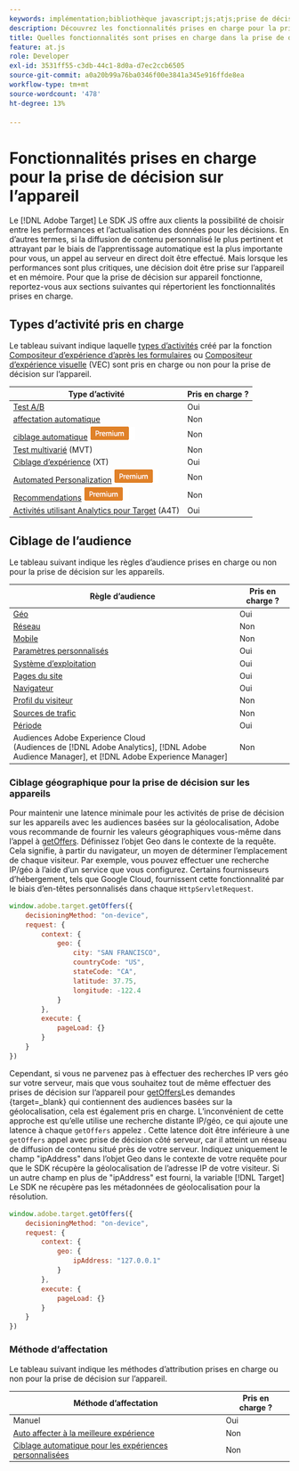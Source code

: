 ```yaml
---
keywords: implémentation;bibliothèque javascript;js;atjs;prise de décision sur les appareils;prise de décision sur les appareils;fonctionnalités prises en charge
description: Découvrez les fonctionnalités prises en charge pour la prise de décision sur l’appareil.
title: Quelles fonctionnalités sont prises en charge dans la prise de décision sur les périphériques ?
feature: at.js
role: Developer
exl-id: 3531ff55-c3db-44c1-8d0a-d7ec2ccb6505
source-git-commit: a0a20b99a76ba0346f00e3841a345e916ffde8ea
workflow-type: tm+mt
source-wordcount: '478'
ht-degree: 13%

---
```


# Fonctionnalités prises en charge pour la prise de décision sur l’appareil

Le [!DNL Adobe Target] Le SDK JS offre aux clients la possibilité de choisir entre les performances et l’actualisation des données pour les décisions. En d’autres termes, si la diffusion de contenu personnalisé le plus pertinent et attrayant par le biais de l’apprentissage automatique est la plus importante pour vous, un appel au serveur en direct doit être effectué. Mais lorsque les performances sont plus critiques, une décision doit être prise sur l’appareil et en mémoire. Pour que la prise de décision sur appareil fonctionne, reportez-vous aux sections suivantes qui répertorient les fonctionnalités prises en charge.

## Types d’activité pris en charge

Le tableau suivant indique laquelle [types d’activités](/help/main/c-activities/target-activities-guide.md) créé par la fonction [Compositeur d’expérience d’après les formulaires](/help/main/c-experiences/form-experience-composer.md) ou [Compositeur d’expérience visuelle](/help/main/c-experiences/c-visual-experience-composer/visual-experience-composer.md) (VEC) sont pris en charge ou non pour la prise de décision sur l’appareil.

| Type d’activité | Pris en charge ? |
| --- | --- |
| [Test A/B](/help/main/c-activities/t-test-ab/test-ab.md) | Oui |
| [affectation automatique](/help/main/c-activities/automated-traffic-allocation/automated-traffic-allocation.md) | Non |
| [ciblage automatique](/help/main/c-activities/auto-target/auto-target-to-optimize.md) ![Premium](/help/main/assets/premium.png) | Non |
| [Test multivarié](/help/main/c-activities/c-multivariate-testing/multivariate-testing.md) (MVT) | Non |
| [Ciblage d’expérience](/help/main/c-activities/t-experience-target/experience-target.md) (XT) | Oui |
| [Automated Personalization](/help/main/c-activities/t-automated-personalization/automated-personalization.md) ![Premium](/help/main/assets/premium.png) | Non |
| [Recommendations](/help/main/c-recommendations/recommendations.md) ![Premium](/help/main/assets/premium.png) | Non |
| [Activités utilisant Analytics pour Target](/help/main/c-integrating-target-with-mac/a4t/a4t.md) (A4T) | Oui |

## Ciblage de l’audience

Le tableau suivant indique les règles d’audience prises en charge ou non pour la prise de décision sur les appareils.

| Règle d’audience | Pris en charge ? |
| --- | --- |
| [Géo](/help/main/c-target/c-audiences/c-target-rules/geo.md) | Oui |
| [Réseau](/help/main/c-target/c-audiences/c-target-rules/network.md) | Non |
| [Mobile](/help/main/c-target/c-audiences/c-target-rules/mobile.md) | Non |
| [Paramètres personnalisés](/help/main/c-target/c-audiences/c-target-rules/custom-parameters.md) | Oui |
| [Système d’exploitation](/help/main/c-target/c-audiences/c-target-rules/operating-system.md) | Oui |
| [Pages du site](/help/main/c-target/c-audiences/c-target-rules/site-pages.md) | Oui |
| [Navigateur](/help/main/c-target/c-audiences/c-target-rules/browser.md) | Oui |
| [Profil du visiteur](/help/main/c-target/c-audiences/c-target-rules/visitor-profile.md) | Non |
| [Sources de trafic](/help/main/c-target/c-audiences/c-target-rules/traffic-sources.md) | Non |
| [Période](/help/main/c-target/c-audiences/c-target-rules/time-frame.md) | Oui |
| Audiences Adobe Experience Cloud<br>(Audiences de [!DNL Adobe Analytics], [!DNL Adobe Audience Manager], et [!DNL Adobe Experience Manager] | Non |

### Ciblage géographique pour la prise de décision sur les appareils

Pour maintenir une latence minimale pour les activités de prise de décision sur les appareils avec les audiences basées sur la géolocalisation, Adobe vous recommande de fournir les valeurs géographiques vous-même dans l’appel à [getOffers](https://developer.adobe.com/target/implement/client-side/atjs/atjs-functions/adobe-target-getoffers-atjs-2/). Définissez l’objet Geo dans le contexte de la requête. Cela signifie, à partir du navigateur, un moyen de déterminer l’emplacement de chaque visiteur. Par exemple, vous pouvez effectuer une recherche IP/géo à l’aide d’un service que vous configurez. Certains fournisseurs d’hébergement, tels que Google Cloud, fournissent cette fonctionnalité par le biais d’en-têtes personnalisés dans chaque `HttpServletRequest`.

```javascript
window.adobe.target.getOffers({ 
	decisioningMethod: "on-device", 
	request: { 
		context: { 
			geo: { 
				city: "SAN FRANCISCO", 
				countryCode: "US", 
				stateCode: "CA", 
				latitude: 37.75, 
				longitude: -122.4 
			} 
		}, 
		execute: { 
			pageLoad: {} 
		} 
	} 
})
```

Cependant, si vous ne parvenez pas à effectuer des recherches IP vers géo sur votre serveur, mais que vous souhaitez tout de même effectuer des prises de décision sur l’appareil pour [getOffers](https://developer.adobe.com/target/implement/client-side/atjs/atjs-functions/adobe-target-getoffers-atjs-2/)Les demandes {target=_blank} qui contiennent des audiences basées sur la géolocalisation, cela est également pris en charge. L’inconvénient de cette approche est qu’elle utilise une recherche distante IP/géo, ce qui ajoute une latence à chaque `getOffers` appelez . Cette latence doit être inférieure à une `getOffers` appel avec prise de décision côté serveur, car il atteint un réseau de diffusion de contenu situé près de votre serveur. Indiquez uniquement le champ &quot;ipAddress&quot; dans l’objet Geo dans le contexte de votre requête pour que le SDK récupère la géolocalisation de l’adresse IP de votre visiteur. Si un autre champ en plus de &quot;ipAddress&quot; est fourni, la variable [!DNL Target] Le SDK ne récupère pas les métadonnées de géolocalisation pour la résolution.

```javascript
window.adobe.target.getOffers({ 
	decisioningMethod: "on-device", 
	request: { 
		context: { 
			geo: { 
				ipAddress: "127.0.0.1" 
			} 
		}, 
		execute: { 
			pageLoad: {} 
		} 
	} 
})
```

### Méthode d’affectation

Le tableau suivant indique les méthodes d’attribution prises en charge ou non pour la prise de décision sur l’appareil.

| Méthode d’affectation | Pris en charge ? |
| --- | --- |
| Manuel | Oui |
| [Auto affecter à la meilleure expérience](/help/main/c-activities/automated-traffic-allocation/automated-traffic-allocation.md) | Non |
| [Ciblage automatique pour les expériences personnalisées](/help/main/c-activities/auto-target/auto-target-to-optimize.md) | Non |

